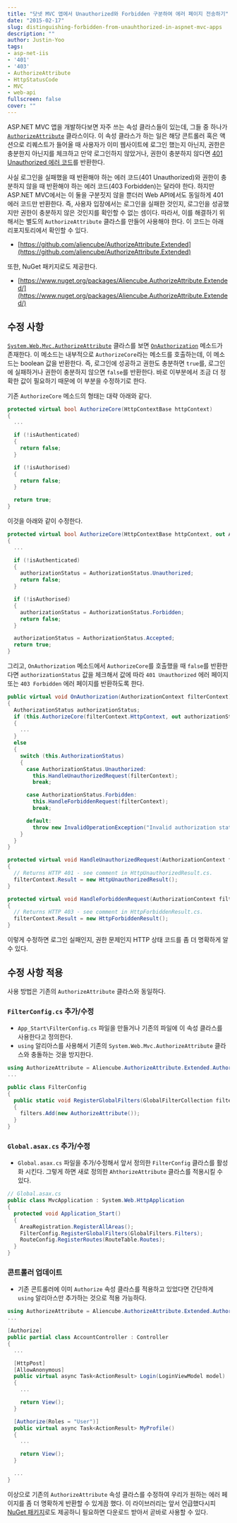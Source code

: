 ```yaml
---
title: "닷넷 MVC 앱에서 Unauthorized와 Forbidden 구분하여 에러 페이지 전송하기"
date: "2015-02-17"
slug: distinguishing-forbidden-from-unauhthorized-in-aspnet-mvc-apps
description: ""
author: Justin-Yoo
tags:
- asp-net-iis
- '401'
- '403'
- AuthorizeAttribute
- HttpStatusCode
- MVC
- web-api
fullscreen: false
cover: ""
---
```


ASP.NET MVC 앱을 개발하다보면 자주 쓰는 속성 클라스들이 있는데, 그들 중 하나가 [`AuthorizeAttribute`](https://msdn.microsoft.com/en-us/library/system.web.mvc.authorizeattribute(v=vs.118).aspx) 클라스이다. 이 속성 클라스가 하는 일은 해당 콘트롤러 혹은 액션으로 리퀘스트가 들어올 때 사용자가 이미 웹사이트에 로그인 했는지 아닌지, 권한은 충분한지 아닌지를 체크하고 만약 로그인하지 않았거나, 권한이 충분하지 않다면 [401 Unauthorized 에러 코드](http://ko.wikipedia.org/wiki/HTTP_%EC%83%81%ED%83%9C_%EC%BD%94%EB%93%9C)를 반환한다.

사실 로그인을 실패했을 때 반환해야 하는 에러 코드(401 Unauthorized)와 권한이 충분하지 않을 때 반환해야 하는 에러 코드(403 Forbidden)는 달라야 한다. 하지만 ASP.NET MVC에서는 이 둘을 구분짓지 않을 뿐더러 Web API에서도 동일하게 401 에러 코드만 반환한다. 즉, 사용자 입장에서는 로그인을 실패한 것인지, 로그인을 성공했지만 권한이 충분하지 않은 것인지를 확인할 수 없는 셈이다. 따라서, 이를 해결하기 위해서는 별도의 `AuthorizeAttribute` 클라스를 만들어 사용해야 한다. 이 코드는 아래 리포지토리에서 확인할 수 있다.

- [https://github.com/aliencube/AuthorizeAttribute.Extended](https://github.com/aliencube/AuthorizeAttribute.Extended)

또한, NuGet 패키지로도 제공한다.

- [https://www.nuget.org/packages/Aliencube.AuthorizeAttribute.Extended/](https://www.nuget.org/packages/Aliencube.AuthorizeAttribute.Extended/)

## 수정 사항

[`System.Web.Mvc.AuthorizeAttribute`](https://msdn.microsoft.com/en-us/library/system.web.mvc.authorizeattribute(v=vs.118).aspx) 클라스를 보면 [`OnAuthorization`](https://msdn.microsoft.com/en-us/library/system.web.mvc.authorizeattribute.onauthorization(v=vs.118).aspx) 메소드가 존재한다. 이 메소드는 내부적으로 `AuthorizeCore`라는 메소드를 호출하는데, 이 메소드는 boolean 값을 반환한다. 즉, 로그인에 성공하고 권한도 충분하면 `true`를, 로그인에 실패하거나 권한이 충분하지 않으면 `false`를 반환한다. 바로 이부분에서 조금 더 정확한 값이 필요하기 때문에 이 부분을 수정하기로 한다.

기존 `AuthorizeCore` 메소드의 형태는 대략 아래와 같다.

```csharp
protected virtual bool AuthorizeCore(HttpContextBase httpContext)
{
  ...

  if (!isAuthenticated)
  {
    return false;
  }

  if (!isAuthorised)
  {
    return false;
  }

  return true;
} 
```

이것을 아래와 같이 수정한다.

```csharp
protected virtual bool AuthorizeCore(HttpContextBase httpContext, out AuthorizationStatus authorizationStatus)
{
  ...

  if (!isAuthenticated)
  {
    authorizationStatus = AuthorizationStatus.Unauthorized;
    return false;
  }

  if (!isAuthorised)
  {
    authorizationStatus = AuthorizationStatus.Forbidden;
    return false;
  }

  authorizationStatus = AuthorizationStatus.Accepted;
  return true;
}
```

그리고, `OnAuthorization` 메소드에서 `AuthorizeCore`를 호출했을 때 `false`를 반환한다면 `authorizationStatus` 값을 체크해서 값에 따라 `401 Unauthorized` 에러 페이지 또는 `403 Forbidden` 에러 페이지를 반환하도록 한다.

```csharp
public virtual void OnAuthorization(AuthorizationContext filterContext)
{
  AuthorizationStatus authorizationStatus;
  if (this.AuthorizeCore(filterContext.HttpContext, out authorizationStatus))
  {
    ...
  }
  else
  {
    switch (this.AuthorizationStatus)
    {
      case AuthorizationStatus.Unauthorized:
        this.HandleUnauthorizedRequest(filterContext);
        break;

      case AuthorizationStatus.Forbidden:
        this.HandleForbiddenRequest(filterContext);
        break;

      default:
        throw new InvalidOperationException("Invalid authorization status");
    }
  }
}

protected virtual void HandleUnauthorizedRequest(AuthorizationContext filterContext)
{
  // Returns HTTP 401 - see comment in HttpUnauthorizedResult.cs.
  filterContext.Result = new HttpUnauthorizedResult();
}

protected virtual void HandleForbiddenRequest(AuthorizationContext filterContext)
{
  // Returns HTTP 403 - see comment in HttpForbiddenResult.cs.
  filterContext.Result = new HttpForbiddenResult();
}
```

이렇게 수정하면 로그인 실패인지, 권한 문제인지 HTTP 상태 코드를 좀 더 명확하게 알 수 있다.

## 수정 사항 적용

사용 방법은 기존의 `AuthorizeAttribute` 클라스와 동일하다.

### `FilterConfig.cs` 추가/수정

- `App_Start\FilterConfig.cs` 파일을 만들거나 기존의 파일에 이 속성 클라스를 사용한다고 정의한다.
- `using` 알리아스를 사용해서 기존의 `System.Web.Mvc.AuthorizeAttribute` 클라스와 충돌하는 것을 방지한다.

```csharp
using AuthorizeAttribute = Aliencube.AuthorizeAttribute.Extended.AuthorizeAttribute;
...

public class FilterConfig
{
  public static void RegisterGlobalFilters(GlobalFilterCollection filters)
  {
    filters.Add(new AuthorizeAttribute());
  }
}
```

### `Global.asax.cs` 추가/수정

- `Global.asax.cs` 파일을 추가/수정해서 앞서 정의한 `FilterConfig` 클라스를 활성화 시킨다. 그렇게 하면 새로 정의한 `AhthorizeAttribute` 클라스를 적용시킬 수 있다.

```csharp
// Global.asax.cs
public class MvcApplication : System.Web.HttpApplication
{
  protected void Application_Start()
  {
    AreaRegistration.RegisterAllAreas();
    FilterConfig.RegisterGlobalFilters(GlobalFilters.Filters);
    RouteConfig.RegisterRoutes(RouteTable.Routes);
  }
}
```

### 콘트롤러 업데이트

- 기존 콘트롤러에 이미 `Authorize` 속성 클라스를 적용하고 있었다면 간단하게 `using` 알리아스만 추가하는 것으로 적용 가능하다.

```csharp
using AuthorizeAttribute = Aliencube.AuthorizeAttribute.Extended.AuthorizeAttribute;
...

[Authorize]
public partial class AccountController : Controller
{
  ...

  [HttpPost]
  [AllowAnonymous]
  public virtual async Task<ActionResult> Login(LoginViewModel model)
  {
    ...

    return View();
  }

  [Authorize(Roles = "User")]
  public virtual async Task<ActionResult> MyProfile()
  {
    ...

    return View();
  }

  ...
}
```

이상으로 기존의 `AuthorizeAttribute` 속성 클라스를 수정하여 우리가 원하는 에러 페이지를 좀 더 명확하게 반환할 수 있게끔 했다. 이 라이브러리는 앞서 언급했다시피 [NuGet 패키지](https://www.nuget.org/packages/Aliencube.AuthorizeAttribute.Extended/)로도 제공하니 필요하면 다운로드 받아서 곧바로 사용할 수 있다.
